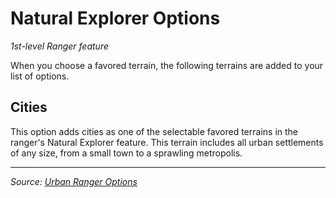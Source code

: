 # Natural Explorer Options

_1st-level Ranger feature_

When you choose a favored terrain, the following terrains are added to your list of options.

## Cities

This option adds cities as one of the selectable favored terrains in the ranger's Natural Explorer feature. This terrain includes all urban settlements of any size, from a small town to a sprawling metropolis.

---

_Source: [Urban Ranger Options](https://github.com/mpanighetti/dnd5e-urban-ranger-options)_
